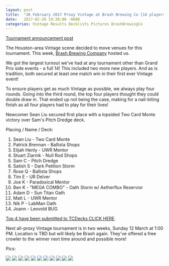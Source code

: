 ```yaml
---
layout: post
title:  "26 February 2017 Proxy Vintage at Brash Brewing Co [14 players]"
date:   2017-02-26 19:30:00 -0600
categories: Vintage Results Decklists Pictures BrashBrewingCo
---
```

[Tournament announcement post](http://themanadrain.com/topic/1015/26-february-2017-vintage-at-brash-brewing-company-houston-tx)

The Houston-area Vintage scene decided to move venues for this tournament. This week, [Brash Brewing Company](https://www.facebook.com/Brash-brewing-company-229796680431006/) hosted us.

We got the largest turnout we've had at any tournament other than Grand Prix side events - a full 14! This included two more new players. And as is tradition, both secured at least one match win in their first ever Vintage event!

To ensure players get as much Vintage as possible, we always play four rounds.  Going into the third round, the top four players thought they could double draw in. That ended up not being the case, making for a nail-biting finish as all four players had to play for their lives!

Newcomer Sean Liu secured first place with a lopsided Two Card Monte victory over Sam's Pitch Dredge deck.

Placing / Name / Deck:
1. Sean Liu - Two Card Monte
2. Patrick Brennan - Ballista Shops
3. Elijah Henly - UWR Mentor
4. Stuart Ziarnik - Null Rod Shops
5. Sam C - Pitch Dredge
6. Satish S - Dark Petition Storm
7. Rose Q - Ballista Shops
8. Tim E - UR Delver
9. Joe K - Paradoxical Mentor
10. Ben K -  "MEGA COMBO" - Oath Storm w/ Aetherflux Reservior
11. Adam D - Sun Titan Oath
12. Matt L - UWR Mentor
13. Nik P - LabMan Oath
14. Joann - Leovold BUG


[Top 4 have been submitted to TCDecks CLICK HERE](http://www.tcdecks.net/deck.php?id=22302). 

Next all-proxy Vintage tournament is in two weeks, Sunday 12 March at 1:00 PM. Location is TBD but will likely be Brash again. They've offered a free crowler to the winner next time around and possible more!

Pics:

![](http://i.imgur.com/Sdhg2EF.jpg)
![](http://i.imgur.com/fAOdpAr.jpg)
![](http://i.imgur.com/gJH6Rbh.jpg)
![](http://i.imgur.com/VEF5a8g.jpg)
![](http://i.imgur.com/NxFJPZh.jpg)
![](http://i.imgur.com/r4Dr1wF.jpg)
![](http://i.imgur.com/aHgUXvh.jpg)
![](http://i.imgur.com/ZAt4ozl.jpg)
![](http://i.imgur.com/3YenV7C.jpg)
![](http://i.imgur.com/3ZLMUzk.jpg)
![](http://i.imgur.com/tAWj5gl.jpg)